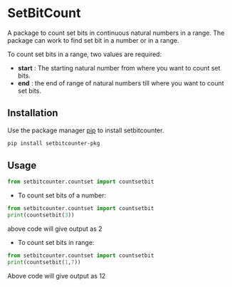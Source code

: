 # SetBitCount
A package to count set bits in continuous natural numbers in a range. 
The package can work to find set bit in a number or in a range.

To count set bits in a range, two values are required:
* **start** : The starting natural number from where you want to count set bits.
* **end** : the end of range of natural numbers till where you want to count set bits.

## Installation

Use the package manager [pip](https://pip.pypa.io/en/stable/) to install setbitcounter.

```bash
pip install setbitcounter-pkg
```

## Usage

```python
from setbitcounter.countset import countsetbit
```
- To count set bits of a number:

```python
from setbitcounter.countset import countsetbit
print(countsetbit(3))
```
above code will give output as 2

- To count set bits in range:

```python
from setbitcounter.countset import countsetbit
print(countsetbit(1,7))
```
Above code will give output as 12




